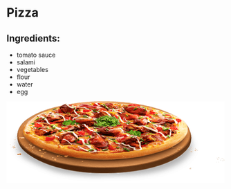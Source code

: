 # **Pizza**

## Ingredients:
* tomato sauce
* salami
* vegetables
* flour
* water
* egg


![Pizza](../images/dish6.png)